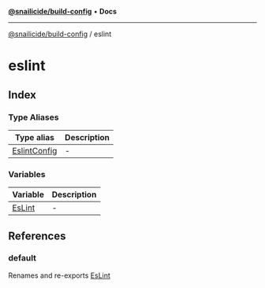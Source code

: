 [**@snailicide/build-config**](../README.md) • **Docs**

---

[@snailicide/build-config](../README.md) / eslint

# eslint

## Index

### Type Aliases

| Type alias                                   | Description |
| -------------------------------------------- | ----------- |
| [EslintConfig](type-aliases/EslintConfig.md) | -           |

### Variables

| Variable                      | Description |
| ----------------------------- | ----------- |
| [EsLint](variables/EsLint.md) | -           |

## References

### default

Renames and re-exports [EsLint](variables/EsLint.md)
